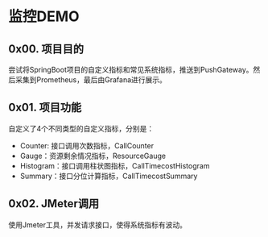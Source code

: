 # 监控DEMO

## 0x00. 项目目的

尝试将SpringBoot项目的自定义指标和常见系统指标，推送到PushGateway。然后采集到Prometheus，最后由Grafana进行展示。

## 0x01. 项目功能

自定义了4个不同类型的自定义指标，分别是：
+ Counter: 接口调用次数指标，CallCounter
+ Gauge：资源剩余情况指标，ResourceGauge
+ Histogram：接口调用柱状图指标，CallTimecostHistogram
+ Summary：接口分位计算指标，CallTimecostSummary

## 0x02. JMeter调用

使用Jmeter工具，并发请求接口，使得系统指标有波动。

